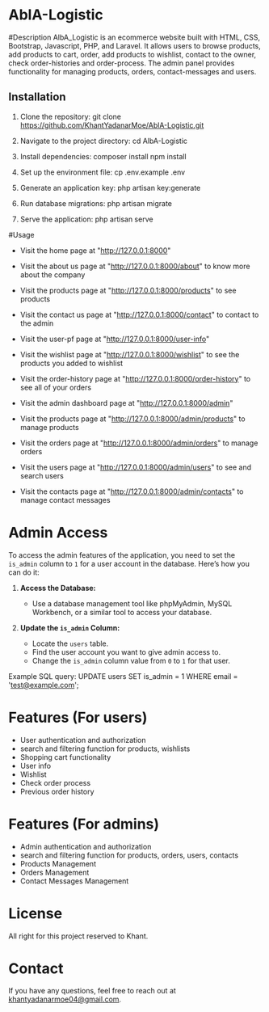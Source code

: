 # AblA-Logistic

#Description 
AlbA_Logistic is an ecommerce website built with HTML, CSS, Bootstrap, Javascript, PHP, and Laravel. It allows users to browse products, add products to cart, order, add products to wishlist, contact to the owner, check order-histories and order-process. The admin panel provides functionality for managing products, orders, contact-messages and users.


## Installation

1. Clone the repository:
   git clone https://github.com/KhantYadanarMoe/AblA-Logistic.git
   
2. Navigate to the project directory:
   cd AlbA-Logistic

3. Install dependencies:
   composer install
   npm install

4. Set up the environment file:
   cp .env.example .env

5. Generate an application key:
   php artisan key:generate

6. Run database migrations:
   php artisan migrate 

7. Serve the application:
   php artisan serve


#Usage

- Visit the home page at "http://127.0.0.1:8000"  
- Visit the about us page at "http://127.0.0.1:8000/about" to know more about the company
- Visit the products page at "http://127.0.0.1:8000/products" to see products
- Visit the contact us page at "http://127.0.0.1:8000/contact" to contact to the admin
- Visit the user-pf page at "http://127.0.0.1:8000/user-info" 
- Visit the wishlist page at "http://127.0.0.1:8000/wishlist" to see the products you added to wishlist
- Visit the order-history page at "http://127.0.0.1:8000/order-history" to see all of your orders

- Visit the admin dashboard page at "http://127.0.0.1:8000/admin" 
- Visit the products page at "http://127.0.0.1:8000/admin/products" to manage products
- Visit the orders page at "http://127.0.0.1:8000/admin/orders" to manage orders
- Visit the users page at "http://127.0.0.1:8000/admin/users" to see and search users
- Visit the contacts page at "http://127.0.0.1:8000/admin/contacts" to manage contact messages


# Admin Access

To access the admin features of the application, you need to set the `is_admin` column to `1` for a user account in the database. Here’s how you can do it:

1. **Access the Database:**
   - Use a database management tool like phpMyAdmin, MySQL Workbench, or a similar tool to access your database.

2. **Update the `is_admin` Column:**
   - Locate the `users` table.
   - Find the user account you want to give admin access to.
   - Change the `is_admin` column value from `0` to `1` for that user.

Example SQL query:  UPDATE users SET is_admin = 1 WHERE email = 'test@example.com';


# Features (For users)
- User authentication and authorization
- search and filtering function for products, wishlists
- Shopping cart functionality
- User info
- Wishlist
- Check order process
- Previous order history

# Features (For admins)
- Admin authentication and authorization
- search and filtering function for products, orders, users, contacts
- Products Management
- Orders Management
- Contact Messages Management


# License
All right for this project reserved to Khant.


# Contact
If you have any questions, feel free to reach out at khantyadanarmoe04@gmail.com.


  
